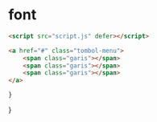 # font


```html
<script src="script.js" defer></script>
```

```html
<a href="#" class="tombol-menu">
    <span class="garis"></span>
    <span class="garis"></span>
    <span class="garis"></span>
</a>
```

    }
}
```
